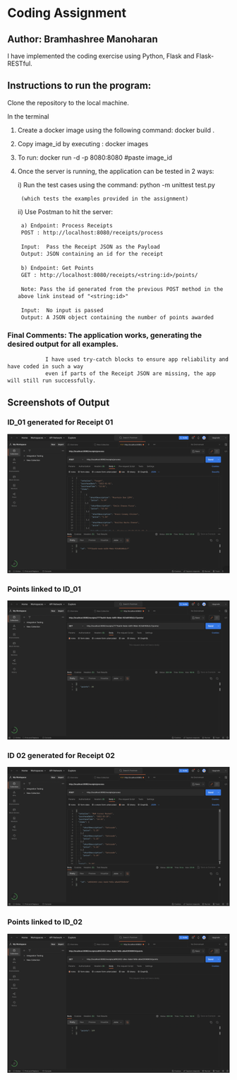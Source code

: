 # Coding Assignment
## Author: Bramhashree Manoharan

I have implemented the coding exercise using Python, Flask and Flask-RESTful.

## Instructions to run the program:

Clone the repository to the local machine.

In the terminal

1) Create a docker image using the following command: docker build .

2) Copy image_id by executing : docker images

3) To run: docker run -d -p 8080:8080 #paste image_id

4) Once the server is running, the application can be tested in 2 ways:

    i)  Run the test cases using the command: python -m unittest test.py

        (which tests the examples provided in the assignment)

    ii) Use Postman to hit the server:

        a) Endpoint: Process Receipts
        POST : http://localhost:8080/receipts/process 
        
        Input:  Pass the Receipt JSON as the Payload
        Output: JSON containing an id for the receipt

        b) Endpoint: Get Points
        GET : http://localhost:8080/receipts/<string:id>/points/   

        Note: Pass the id generated from the previous POST method in the above link instead of "<string:id>"

        Input:  No input is passed 
        Output: A JSON object containing the number of points awarded

### Final Comments: The application works, generating the desired output for all examples.
                I have used try-catch blocks to ensure app reliability and have coded in such a way 
                even if parts of the Receipt JSON are missing, the app will still run successfully.

## Screenshots of Output

### ID_01 generated for Receipt 01
![Alt text](Id_01.png) 
### Points linked to ID_01
![Alt text](Points_01.png) 
### ID 02 generated for Receipt 02
![Alt text](Id_02.png) 
### Points linked to ID_02
![Alt text](Points_02.png)






